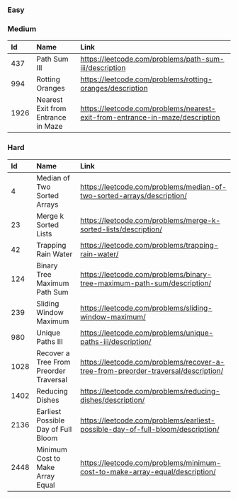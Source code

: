 ### Easy

### Medium
|Id|Name|Link|
|:-|:-|:-|
|437|Path Sum III| https://leetcode.com/problems/path-sum-iii/description|
|994|Rotting Oranges| https://leetcode.com/problems/rotting-oranges/description|
|1926|Nearest Exit from Entrance in Maze| https://leetcode.com/problems/nearest-exit-from-entrance-in-maze/description|

### Hard
|Id|Name|Link|
|:-|:-|:-|
|4|Median of Two Sorted Arrays| https://leetcode.com/problems/median-of-two-sorted-arrays/description/|
|23|Merge k Sorted Lists| https://leetcode.com/problems/merge-k-sorted-lists/description/|
|42|Trapping Rain Water| https://leetcode.com/problems/trapping-rain-water/|
|124|Binary Tree Maximum Path Sum| https://leetcode.com/problems/binary-tree-maximum-path-sum/description/|
|239|Sliding Window Maximum| https://leetcode.com/problems/sliding-window-maximum/|
|980|Unique Paths III| https://leetcode.com/problems/unique-paths-iii/description/|
|1028|Recover a Tree From Preorder Traversal| https://leetcode.com/problems/recover-a-tree-from-preorder-traversal/description/|
|1402|Reducing Dishes| https://leetcode.com/problems/reducing-dishes/description/|
|2136|Earliest Possible Day of Full Bloom| https://leetcode.com/problems/earliest-possible-day-of-full-bloom/description/|
|2448|Minimum Cost to Make Array Equal| https://leetcode.com/problems/minimum-cost-to-make-array-equal/description/|

